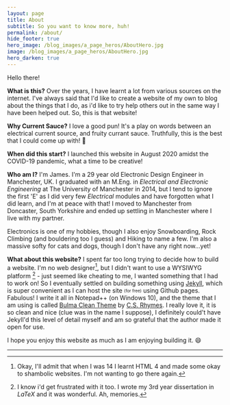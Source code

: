 ```yaml
---
layout: page
title: About
subtitle: So you want to know more, huh!
permalink: /about/
hide_footer: true
hero_image: /blog_images/a_page_heros/AboutHero.jpg
image: /blog_images/a_page_heros/AboutHero.jpg
hero_darken: true
---
```


Hello there! 

**What is this?**
Over the years, I have learnt a lot from various sources on the internet. I've always said that I'd like to create a website of my own to blog about the things that I do, as i'd like to try help others out in the same way I have been helped out. So, this is that website!

**Why Current Sauce?**
I love a good pun! It's a play on words between an electrical current source, and fruity currant sauce. Truthfully, this is the best that I could come up with! :rofl:

**When did this start?**
I launched this website in August 2020 amidst the COVID-19 pandemic, what a time to be creative!

**Who am I?**
I'm James. I'm a 29 year old Electronic Design Engineer in Manchester, UK.
I graduated with an M.Eng. in *Electrical and Electronic Engineering* at The University of Manchester in 2014, but I tend to ignore the first 'E' as I did very few *Electrical* modules and have forgotten what I did learn, and I'm at peace with that! I moved to Manchester from Doncaster, South Yorkshire and ended up settling in Manchester where I live with my partner.

Electronics is one of my hobbies, though I also enjoy Snowboarding, Rock Climbing (and bouldering too I guess) and Hiking to name a few. I'm also a massive softy for cats and dogs, though I don't have any right now...yet!

**What about this website?**
I spent far too long trying to decide how to build a website. I'm no web designer[^1], but I didn't want to use a WYSIWYG platform [^2] - just seemed like cheating to me, I wanted something that I had to work on!
So I eventually settled on building something using [Jekyll](https://jekyllrb.com), which is super convenient as I can host the site <sub><sup>(for free)</sup></sub> using Github pages. Fabulous! I write it all in Notepad++ (on Windows 10), and the theme that I am using is called [Bulma Clean Theme](https://github.com/chrisrhymes/bulma-clean-theme) by [C.S. Rhymes](https://www.csrhymes.com). I really love it, it is so clean and nice (clue was in the name I suppose), I definitely could't have Jekyll'd this level of detail myself and am so grateful that the author made it open for use.

I hope you enjoy this website as much as I am enjoying building it. :smile:



---
[^1]: Okay, I'll admit that when I was 14 I learnt HTML 4 and made some okay to shambolic websites. I'm not wanting to go there again.
[^2]: I know i'd get frustrated with it too. I wrote my 3rd year dissertation in *LaTeX* and it was wonderful. Ah, memories.